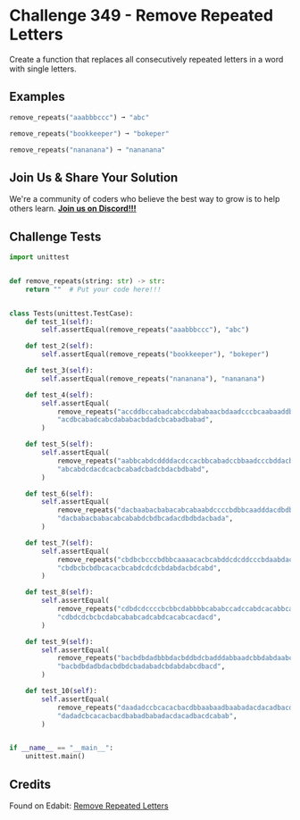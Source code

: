 # Challenge 349 - Remove Repeated Letters

Create a function that replaces all consecutively repeated letters in a word with single letters.

## Examples
```python
remove_repeats("aaabbbccc") ➞ "abc"

remove_repeats("bookkeeper") ➞ "bokeper"

remove_repeats("nananana") ➞ "nananana"
```
## Join Us & Share Your Solution

We're a community of coders who believe the best way to grow is to help others learn. **[Join us on Discord!!!](https://discord.gg/sfHykntuGy)**

## Challenge Tests
```python
import unittest


def remove_repeats(string: str) -> str:
    return ""  # Put your code here!!!


class Tests(unittest.TestCase):
    def test_1(self):
        self.assertEqual(remove_repeats("aaabbbccc"), "abc")

    def test_2(self):
        self.assertEqual(remove_repeats("bookkeeper"), "bokeper")

    def test_3(self):
        self.assertEqual(remove_repeats("nananana"), "nananana")

    def test_4(self):
        self.assertEqual(
            remove_repeats("accddbccabadcabccdababaacbdaadcccbcaabaaddbabbaadd"),
            "acdbcabadcabcdababacbdadcbcabadbabad",
        )

    def test_5(self):
        self.assertEqual(
            remove_repeats("aabbcabdcddddacdccacbbcabadccbbaadcccbddacbdbabbbd"),
            "abcabdcdacdcacbcabadcbadcbdacbdbabd",
        )

    def test_6(self):
        self.assertEqual(
            remove_repeats("dacbaabacbabacabcabaabdccccbdbbcaadddacdbdbdacbada"),
            "dacbabacbabacabcababdcbdbcadacdbdbdacbada",
        )

    def test_7(self):
        self.assertEqual(
            remove_repeats("cbdbcbcccbdbbcaaaacacbcabddcdcddcccbdaabdacbdcabbd"),
            "cbdbcbcbdbcacacbcabdcdcdcbdabdacbdcabd",
        )

    def test_8(self):
        self.assertEqual(
            remove_repeats("cdbdcdccccbcbbcdabbbbcababccadccabdcacabbcaccdaccd"),
            "cdbdcdcbcbcdabcababcadcabdcacabcacdacd",
        )

    def test_9(self):
        self.assertEqual(
            remove_repeats("bacbdbdadbbbdacbddbdcbadddabbaadcbbdabdaabcdddbacd"),
            "bacbdbdadbdacbdbdcbadabadcbdabdabcdbacd",
        )

    def test_10(self):
        self.assertEqual(
            remove_repeats("daadadccbcacacbacdbbaabaadbaabadacdacadbacdcababbb"),
            "dadadcbcacacbacdbabadbabadacdacadbacdcabab",
        )


if __name__ == "__main__":
    unittest.main()
```
## Credits

Found on Edabit: [Remove Repeated Letters](https://edabit.com/challenge/3Eia4oLLCcyyLN2L7)
